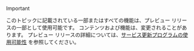 > [!IMPORTANT]
> このトピックに記載されている一部またはすべての機能は、プレビュー リリースの一部として使用可能です。 コンテンツおよび機能は、変更されることがあります。 プレビュー リリースの詳細については、[サービス更新プログラムの使用可能性](https://docs.microsoft.com/dynamics365/unified-operations/fin-and-ops/get-started/public-preview-releases) を参照してください。
